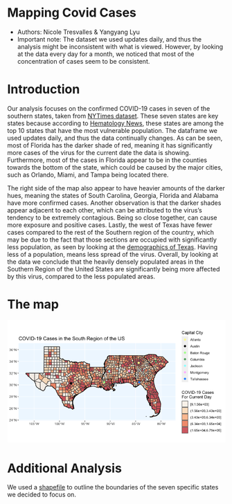 Mapping Covid Cases
================

-   Authors: Nicole Tresvalles & Yangyang Lyu
-   Important note: The dataset we used updates daily, and thus the
    analysis might be inconsistent with what is viewed. However, by
    looking at the data every day for a month, we noticed that most of
    the concentration of cases seem to be consistent.

# Introduction

Our analysis focuses on the confirmed COVID-19 cases in seven of the
southern states, taken from [NYTimes
dataset](https://github.com/nytimes/covid-19-data/tree/master/live).
These seven states are key states because according to [Hematology
News](https://www.mdedge.com/hematology-oncology/article/222125/coronavirus-updates/states-vary-vulnerability-covid-19-impact),
these states are among the top 10 states that have the most vulnerable
population. The dataframe we used updates daily, and thus the data
continually changes. As can be seen, most of Florida has the darker
shade of red, meaning it has significantly more cases of the virus for
the current date the data is showing. Furthermore, most of the cases in
Florida appear to be in the counties towards the bottom of the state,
which could be caused by the major cities, such as Orlando, Miami, and
Tampa being located there.

The right side of the map also appear to have heavier amounts of the
darker hues, meaning the states of South Carolina, Georgia, Florida and
Alabama have more confirmed cases. Another observation is that the
darker shades appear adjacent to each other, which can be attributed to
the virus’s tendency to be extremely contagious. Being so close
together, can cause more exposure and positive cases. Lastly, the west
of Texas have fewer cases compared to the rest of the Southern region of
the country, which may be due to the fact that those sections are
occupied with significantly less population, as seen by looking at the
[demographics of
Texas](https://worldpopulationreview.com/states/texas-population).
Having less of a population, means less spread of the virus. Overall, by
looking at the data we conclude that the heavily densely populated areas
in the Southern Region of the United States are significantly being more
affected by this virus, compared to the less populated areas.

# The map

![](mapping-covid-cases-%5Blive%5D_files/figure-gfm/unnamed-chunk-4-1.png)<!-- -->

# Additional Analysis

We used a
[shapefile](https://www.census.gov/geographies/mapping-files/time-series/geo/carto-boundary-file.html)
to outline the boundaries of the seven specific states we decided to
focus on.
